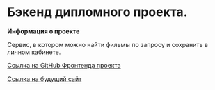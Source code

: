 # Бэкенд дипломного проекта. 

**Информация о проекте**

Сервис, в котором можно найти фильмы по запросу и сохранить в личном кабинете.

[Ссылка на GitHub Фронтенда проекта](https://github.com/ekaanikeeva/movies-explorer-frontend)

[Ссылка на будущий сайт](https://movies-explorernomoredomains.rocks) 
